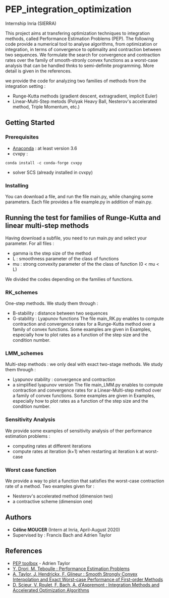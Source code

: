 # PEP_integration_optimization
 Internship Inria (SIERRA)

This project aims at transfering optimization techniques to integration methods, called Performance Estimation Problems (PEP).
The following code provide a numerical tool to analyse algorithms, from optimization or integration, in terms of convergence to optimality and contraction between two sequences.
We formulate the search for convergence and contraction rates over the family of smooth-stronly convex functions as a worst-case analysis that can be handled thnks to semi-definite programming. 
More detail is given in the references.

we provide the code for analyzing two families of methods from the integration setting : 
- Runge-Kutta methods (gradient descent, extragradient, implicit Euler)
- Linear-Multi-Step metods (Polyak Heavy Ball, Nesterov's accelerated method, Triple Momentum, etc.)



## Getting Started


### Prerequisites

- [Anaconda](https://www.anaconda.com/products/individual) : at least version 3.6
- cvxpy : 
```
conda install -c conda-forge cvxpy
```
- solver SCS (already installed in cvxpy)

### Installing

You can download a file, and run the file main.py, while changing some parameters.
Each file provides a file example.py in addition of main.py.

## Running the test for families of Runge-Kutta and linear multi-step methods

Having download a subfile, you need to run main.py and select your parameter.
For all files : 
- gamma is the step size of the method
- L : smoothness parameter of the class of functions
- mu : strong convexity parameter of the the class of function (0 < mu < L)

We divided the codes depending on the families of functions.


### RK_schemes

One-step methods. We study them through : 
- B-stability : distance between two sequences
- G-stability : Lyapunov functions
The file main_RK.py enables to compute contraction and convergence rates for a Runge-Kutta method over a family of convex functions.
Some examples are given in Examples,  especially how to plot rates as a function of the step size and the condition number.

### LMM_schemes

Multi-step methods : we only deal with exact two-stage methods.
We study them through : 
- Lyapunov stability : convergence and contraction
- a simplified lyapunov version
The file main_LMM.py enables to compute contraction and convergence rates for a Linear-Multi-step method over a family of convex functions.
Some examples are given in Examples, especially how to plot rates as a function of the step size and the condition number.


### Sensitivity Analysis

We provide some examples of sensitivity analysis of ther performance estimation problems : 
- computing rates at different iterations
- compute rates at iteration (k+1) when restarting at iteration k at worst-case


### Worst case function

We provide a way to plot a function that satisfies the worst-case contraction rate of a method.
Two examples given for : 
- Nesterov's accelerated method (dimension two)
- a contractive scheme (dimension one)



## Authors

* **Céline MOUCER** (Intern at Inria, April-August 2020)
* Supervised by : Francis Bach and Adrien Taylor

## References

* [PEP toolbox](https://github.com/AdrienTaylor/Performance-Estimation-Toolbox) - Adrien Taylor
* [Y. Drori, M. Teboulle : Performance Estimation Problems](https://arxiv.org/abs/1206.3209)
* [A. Taylor, J. Hendrickx, F. Glineur : Smooth Strongly Convex Interpolation and Exact Worst-case Performance of First-order Methods](https://arxiv.org/abs/1502.05666)
* [D. Scieur, V. Roulet, F. Bach, A. d'Aspremont : Integration Methods and Accelerated Optimization Algorithms](https://arxiv.org/abs/1702.06751)
